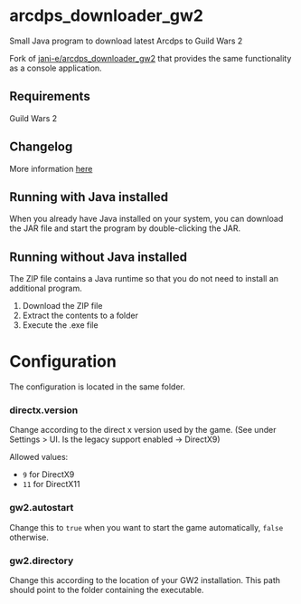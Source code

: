 # arcdps_downloader_gw2
Small Java program to download latest Arcdps to Guild Wars 2

Fork of [jani-e/arcdps_downloader_gw2](https://github.com/jani-e/arcdps_downloader_gw2) that provides the same functionality as a console application.

## Requirements
Guild Wars 2

## Changelog
More information [here](CHANGELOG.md)

## Running with Java installed
When you already have Java installed on your system, you can download the JAR file and start the program by double-clicking the JAR.

## Running without Java installed
The ZIP file contains a Java runtime so that you do not need to install an additional program.
1. Download the ZIP file
2. Extract the contents to a folder
3. Execute the .exe file


# Configuration
The configuration is located in the same folder.

### directx.version
Change according to the direct x version used by the game. (See under Settings > UI. Is the legacy support enabled -> DirectX9)

Allowed values: 
- `9` for DirectX9
- `11` for DirectX11

### gw2.autostart
Change this to `true` when you want to start the game automatically, `false` otherwise.

### gw2.directory
Change this according to the location of your GW2 installation. This path should point to the folder containing the executable.
